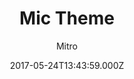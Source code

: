 ---
title: Mic Theme
github: https://github.com/miccall/hexo-theme-Mic_Theme
demo: https://miccall.tech/
author: Mitro
ssg:
  - Hexo
cms:
  - No Cms
date: 2017-05-24T13:43:59.000Z
description: 'hexo theme '
stale: true
disabled: true
disabled_reason: error checking demo url
---